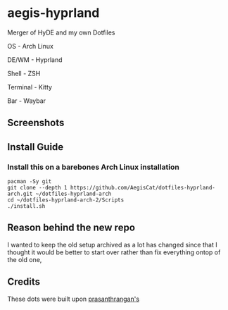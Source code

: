 # aegis-hyprland
Merger of HyDE and my own Dotfiles

OS - Arch Linux

DE/WM - Hyprland

Shell - ZSH

Terminal - Kitty

Bar - Waybar

## Screenshots

## Install Guide

<h3> Install this on a barebones Arch Linux installation </h3>

```shell
pacman -Sy git
git clone --depth 1 https://github.com/AegisCat/dotfiles-hyprland-arch.git ~/dotfiles-hyprland-arch
cd ~/dotfiles-hyprland-arch-2/Scripts
./install.sh
```

## Reason behind the new repo
I wanted to keep the old setup archived as a lot has changed since that I thought it would be better to start over rather than fix everything ontop of the old one,

## Credits

These dots were built upon [prasanthrangan's](https://github.com/prasanthrangan)
